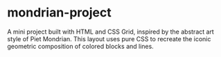 # mondrian-project
A mini project built with HTML and CSS Grid, inspired by the abstract art style of Piet Mondrian. This layout uses pure CSS to recreate the iconic geometric composition of colored blocks and lines.
